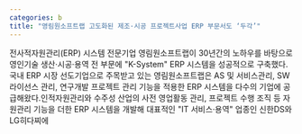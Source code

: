 ```yaml
---
categories: b
title: "영림원소프트랩 고도화된 제조·시공 프로젝트사업 ERP 부문서도 ‘두각’"
---
```

전사적자원관리(ERP) 시스템 전문기업 영림원소프트랩이 30년간의 노하우를 바탕으로 영인기술 생산·시공·용역 전 부문에 "K-System" ERP 시스템을 성공적으로 구축했다.국내 ERP 시장 선도기업으로 주목받고 있는 영림원소프트랩은 AS 및 서비스관리, SW 라이선스 관리, 연구개발 프로젝트 관리 기능을 적용한 ERP 시스템을 다수의 기업에 공급해왔다.인적자원관리와 수주성 산업의 사전 영업활동 관리, 프로젝트 수행 조직 등 자원관리 기능을 더한 ERP 시스템을 개발해 대표적인 "IT 서비스·용역" 업종인 신한DS와 LG히다찌에 